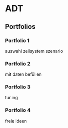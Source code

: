 # ADT

## Portfolios

### Portfolio 1
auswahl zeilsystem szenario

### Portfolio 2
mit daten befüllen

### Portfolio 3
tuning

### Portfolio 4
freie ideen
